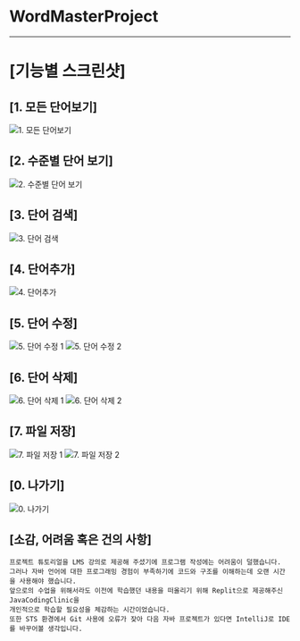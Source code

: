 # WordMasterProject
-----------------------------------------

# [기능별 스크린샷]


## [1. 모든 단어보기]
![1. 모든 단어보기](https://github.com/markFT39/WordMasterProject/blob/main/screenshot/1.%20%EB%AA%A8%EB%93%A0%20%EB%8B%A8%EC%96%B4%EB%B3%B4%EA%B8%B0.JPG)


## [2. 수준별 단어 보기]
![2. 수준별 단어 보기](https://github.com/markFT39/WordMasterProject/blob/main/screenshot/2.%20%EC%88%98%EC%A4%80%EB%B3%84%20%EB%8B%A8%EC%96%B4%20%EB%B3%B4%EA%B8%B0.JPG)


## [3. 단어 검색]
![3. 단어 검색](https://github.com/markFT39/WordMasterProject/blob/main/screenshot/3.%20%EB%8B%A8%EC%96%B4%20%EA%B2%80%EC%83%89.JPG)


## [4. 단어추가]
![4. 단어추가](https://github.com/markFT39/WordMasterProject/blob/main/screenshot/4.%20%EB%8B%A8%EC%96%B4%EC%B6%94%EA%B0%80.JPG)


## [5. 단어 수정]
![5. 단어 수정 1](https://github.com/markFT39/WordMasterProject/blob/main/screenshot/5.%20%EB%8B%A8%EC%96%B4%20%EC%88%98%EC%A0%95%201.JPG)
![5. 단어 수정 2](https://github.com/markFT39/WordMasterProject/blob/main/screenshot/5.%20%EB%8B%A8%EC%96%B4%20%EC%88%98%EC%A0%95%202.JPG)


## [6. 단어 삭제]
![6. 단어 삭제 1](https://github.com/markFT39/WordMasterProject/blob/main/screenshot/6.%20%EB%8B%A8%EC%96%B4%20%EC%82%AD%EC%A0%9C%201.JPG)
![6. 단어 삭제 2](https://github.com/markFT39/WordMasterProject/blob/main/screenshot/6.%20%EB%8B%A8%EC%96%B4%20%EC%82%AD%EC%A0%9C%202.JPG)


## [7. 파일 저장]
![7. 파일 저장 1](https://github.com/markFT39/WordMasterProject/blob/main/screenshot/7.%20%ED%8C%8C%EC%9D%BC%20%EC%A0%80%EC%9E%A5%201.JPG)
![7. 파일 저장 2](https://github.com/markFT39/WordMasterProject/blob/main/screenshot/7.%20%ED%8C%8C%EC%9D%BC%20%EC%A0%80%EC%9E%A5%202.JPG)


## [0. 나가기]
![0. 나가기](https://github.com/markFT39/WordMasterProject/blob/main/screenshot/0.%20%EB%82%98%EA%B0%80%EA%B8%B0.JPG)


## [소감, 어려움 혹은 건의 사항]
```
프로젝트 튜토리얼을 LMS 강의로 제공해 주셨기에 프로그램 작성에는 어려움이 덜했습니다.   
그러나 자바 언어에 대한 프로그래밍 경험이 부족하기에 코드와 구조를 이해하는데 오랜 시간을 사용해야 했습니다.   
앞으로의 수업을 위해서라도 이전에 학습했던 내용을 떠올리기 위해 Replit으로 제공해주신 JavaCodingClinic을   
개인적으로 학습할 필요성을 체감하는 시간이었습니다.   
또한 STS 환경에서 Git 사용에 오류가 잦아 다음 자바 프로젝트가 있다면 IntelliJ로 IDE를 바꾸어볼 생각입니다.
```
